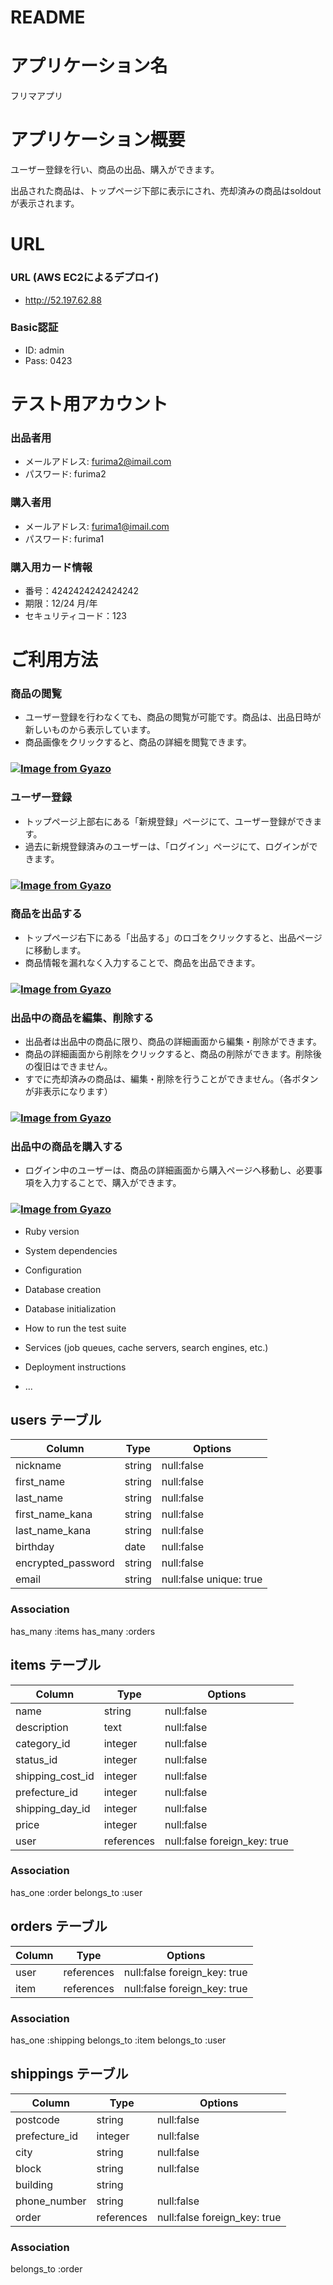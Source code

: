 # README

# アプリケーション名
フリマアプリ


# アプリケーション概要
ユーザー登録を行い、商品の出品、購入ができます。

出品された商品は、トップページ下部に表示にされ、売却済みの商品はsoldoutが表示されます。


# URL
### URL (AWS EC2によるデプロイ)  
* http://52.197.62.88
### Basic認証  
* ID: admin  
* Pass: 0423

# テスト用アカウント
### 出品者用
* メールアドレス: furima2@imail.com
* パスワード: furima2

### 購入者用
* メールアドレス: furima1@imail.com
* パスワード: furima1
### 購入用カード情報
* 番号：4242424242424242
* 期限：12/24 月/年
* セキュリティコード：123

# ご利用方法
### 商品の閲覧
* ユーザー登録を行わなくても、商品の閲覧が可能です。商品は、出品日時が新しいものから表示しています。
* 商品画像をクリックすると、商品の詳細を閲覧できます。
### [![Image from Gyazo](https://i.gyazo.com/2acf235d1b2e4fc5f2db0e15f344fbc8.gif)](https://gyazo.com/2acf235d1b2e4fc5f2db0e15f344fbc8)
  
### ユーザー登録
* トップページ上部右にある「新規登録」ページにて、ユーザー登録ができます。
* 過去に新規登録済みのユーザーは、「ログイン」ページにて、ログインができます。
### [![Image from Gyazo](https://i.gyazo.com/ec164bed0ea4cf5985e259a463db0232.gif)](https://gyazo.com/ec164bed0ea4cf5985e259a463db0232)
  

### 商品を出品する
* トップページ右下にある「出品する」のロゴをクリックすると、出品ページに移動します。
* 商品情報を漏れなく入力することで、商品を出品できます。
### [![Image from Gyazo](https://i.gyazo.com/827d5eb779c9626f4deb99fa7332e225.gif)](https://gyazo.com/827d5eb779c9626f4deb99fa7332e225)


### 出品中の商品を編集、削除する
* 出品者は出品中の商品に限り、商品の詳細画面から編集・削除ができます。
* 商品の詳細画面から削除をクリックすると、商品の削除ができます。削除後の復旧はできません。
* すでに売却済みの商品は、編集・削除を行うことができません。（各ボタンが非表示になります）
### [![Image from Gyazo](https://i.gyazo.com/681be863bed12c1f0d17336b54121554.gif)](https://gyazo.com/681be863bed12c1f0d17336b54121554)


### 出品中の商品を購入する
* ログイン中のユーザーは、商品の詳細画面から購入ページへ移動し、必要事項を入力することで、購入ができます。
### [![Image from Gyazo](https://i.gyazo.com/eafb9fc005be0ec07070273679518bf0.gif)](https://gyazo.com/eafb9fc005be0ec07070273679518bf0)

  
* Ruby version
  

* System dependencies

* Configuration

* Database creation

* Database initialization

* How to run the test suite

* Services (job queues, cache servers, search engines, etc.)

* Deployment instructions

* ...

## users テーブル
| Column             | Type                | Options                      |
|--------------------|---------------------|------------------------------|
| nickname           | string              | null:false                   |
| first_name         | string              | null:false                   |
| last_name          | string              | null:false                   |
| first_name_kana    | string              | null:false                   |
| last_name_kana     | string              | null:false                   |
| birthday           | date                | null:false                   |
| encrypted_password | string              | null:false                   |
| email              | string              | null:false unique: true      |
### Association
  has_many :items
  has_many :orders

## items テーブル
| Column             | Type                | Options                      |
|--------------------|---------------------|------------------------------|
| name               | string              | null:false                   |
| description        | text                | null:false                   |
| category_id        | integer             | null:false                   |
| status_id          | integer             | null:false                   |
| shipping_cost_id   | integer             | null:false                   |
| prefecture_id      | integer             | null:false                   |
| shipping_day_id    | integer             | null:false                   |
| price              | integer             | null:false                   |
| user               | references          | null:false foreign_key: true |
### Association
  has_one :order
  belongs_to :user 

## orders テーブル
| Column             | Type                | Options                      |
|--------------------|---------------------|------------------------------|
| user               | references          | null:false foreign_key: true |
| item               | references          | null:false foreign_key: true |
### Association
has_one :shipping
belongs_to :item
belongs_to :user

## shippings テーブル
| Column             | Type                | Options                      |
|--------------------|---------------------|------------------------------|
| postcode           | string              | null:false                   |
| prefecture_id      | integer             | null:false                   |
| city               | string              | null:false                   |
| block              | string              | null:false                   |
| building           | string              |                              |
| phone_number       | string              | null:false                   |
| order              | references          | null:false foreign_key: true |
### Association
belongs_to :order
